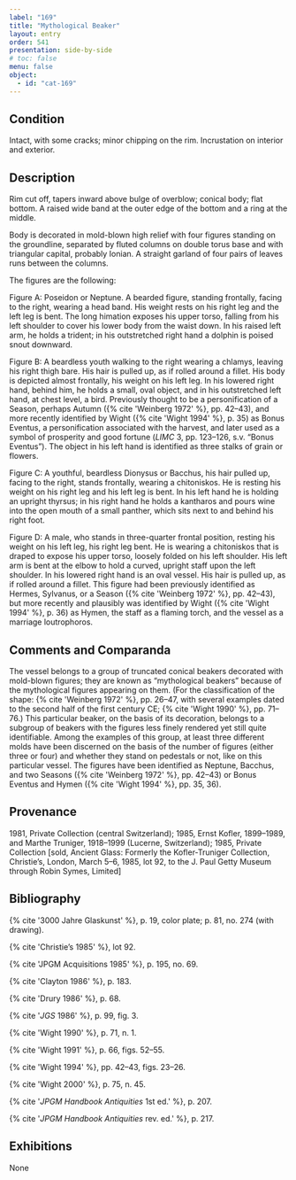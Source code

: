 ```yaml
---
label: "169"
title: "Mythological Beaker"
layout: entry
order: 541
presentation: side-by-side
# toc: false
menu: false
object:
  - id: "cat-169"
---
```


## Condition

Intact, with some cracks; minor chipping on the rim. Incrustation on interior and exterior.

## Description

Rim cut off, tapers inward above bulge of overblow; conical body; flat bottom. A raised wide band at the outer edge of the bottom and a ring at the middle.

Body is decorated in mold-blown high relief with four figures standing on the groundline, separated by fluted columns on double torus base and with triangular capital, probably Ionian. A straight garland of four pairs of leaves runs between the columns.

The figures are the following:

Figure A: Poseidon or Neptune. A bearded figure, standing frontally, facing to the right, wearing a head band. His weight rests on his right leg and the left leg is bent. The long himation exposes his upper torso, falling from his left shoulder to cover his lower body from the waist down. In his raised left arm, he holds a trident; in his outstretched right hand a dolphin is poised snout downward.

Figure B: A beardless youth walking to the right wearing a chlamys, leaving his right thigh bare. His hair is pulled up, as if rolled around a fillet. His body is depicted almost frontally, his weight on his left leg. In his lowered right hand, behind him, he holds a small, oval object, and in his outstretched left hand, at chest level, a bird. Previously thought to be a personification of a Season, perhaps Autumn ({% cite 'Weinberg 1972' %}, pp. 42–43), and more recently identified by Wight ({% cite 'Wight 1994' %}, p. 35) as Bonus Eventus, a personification associated with the harvest, and later used as a symbol of prosperity and good fortune (*LIMC* 3, pp. 123–126, s.v. “Bonus Eventus”). The object in his left hand is identified as three stalks of grain or flowers.

Figure C: A youthful, beardless Dionysus or Bacchus, his hair pulled up, facing to the right, stands frontally, wearing a chitoniskos. He is resting his weight on his right leg and his left leg is bent. In his left hand he is holding an upright thyrsus; in his right hand he holds a kantharos and pours wine into the open mouth of a small panther, which sits next to and behind his right foot.

Figure D: A male, who stands in three-quarter frontal position, resting his weight on his left leg, his right leg bent. He is wearing a chitoniskos that is draped to expose his upper torso, loosely folded on his left shoulder. His left arm is bent at the elbow to hold a curved, upright staff upon the left shoulder. In his lowered right hand is an oval vessel. His hair is pulled up, as if rolled around a fillet. This figure had been previously identified as Hermes, Sylvanus, or a Season ({% cite 'Weinberg 1972' %}, pp. 42–43), but more recently and plausibly was identified by Wight ({% cite 'Wight 1994' %}, p. 36) as Hymen, the staff as a flaming torch, and the vessel as a marriage loutrophoros.

## Comments and Comparanda

The vessel belongs to a group of truncated conical beakers decorated with mold-blown figures; they are known as “mythological beakers” because of the mythological figures appearing on them. (For the classification of the shape: {% cite 'Weinberg 1972' %}, pp. 26–47, with several examples dated to the second half of the first century CE; {% cite 'Wight 1990' %}, pp. 71–76.) This particular beaker, on the basis of its decoration, belongs to a subgroup of beakers with the figures less finely rendered yet still quite identifiable. Among the examples of this group, at least three different molds have been discerned on the basis of the number of figures (either three or four) and whether they stand on pedestals or not, like on this particular vessel. The figures have been identified as Neptune, Bacchus, and two Seasons ({% cite 'Weinberg 1972' %}, pp. 42–43) or Bonus Eventus and Hymen ({% cite 'Wight 1994' %}, pp. 35, 36).

## Provenance

1981, Private Collection (central Switzerland); 1985, Ernst Kofler, 1899–1989, and Marthe Truniger, 1918–1999 (Lucerne, Switzerland); 1985, Private Collection [sold, Ancient Glass: Formerly the Kofler-Truniger Collection, Christie’s, London, March 5–6, 1985, lot 92, to the J. Paul Getty Museum through Robin Symes, Limited]

## Bibliography

{% cite '3000 Jahre Glaskunst' %}, p. 19, color plate; p. 81, no. 274 (with drawing).

{% cite 'Christie’s 1985' %}, lot 92.

{% cite 'JPGM Acquisitions 1985' %}, p. 195, no. 69.

{% cite 'Clayton 1986' %}, p. 183.

{% cite 'Drury 1986' %}, p. 68.

{% cite '*JGS* 1986' %}, p. 99, fig. 3.

{% cite 'Wight 1990' %}, p. 71, n. 1.

{% cite 'Wight 1991' %}, p. 66, figs. 52–55.

{% cite 'Wight 1994' %}, pp. 42–43, figs. 23–26.

{% cite 'Wight 2000' %}, p. 75, n. 45.

{% cite '*JPGM Handbook Antiquities* 1st ed.' %}, p. 207.

{% cite '*JPGM Handbook Antiquities* rev. ed.' %}, p. 217.

## Exhibitions

None